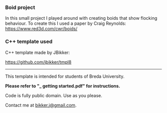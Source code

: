 ### Boid project
In this small project I played around with creating boids that show flocking behaviour.
To create this I used a paper by Craig Reynolds: https://www.red3d.com/cwr/boids/



### C++ template used
C++ template made by JBikker:

https://github.com/jbikker/tmpl8


-----------------------------------------------------------

This template is intended for students of Breda University.

**Please refer to "_ getting started.pdf" for instructions.**

Code is fully public domain. Use as you please.

Contact me at bikker.j@gmail.com.